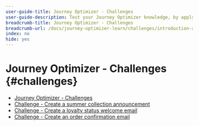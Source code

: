 ```yaml
---
user-guide-title: Journey Optimizer - Challenges
user-guide-description: Test your Journey Optimizer knowledge, by applying what you have learned to solving real life use cases.
breadcrumb-title: Journey Optimizer - Challenges
breadcrumb-url: /docs/journey-optimizer-learn/challenges/introduction-and-prerequisites.html
index: no
hide: yes
---
```


# Journey Optimizer - Challenges {#challenges}

+ [Journey Optimizer - Challenges](/help/challenges/introduction-and-prerequisites.md)
+ [Challenge - Create a summer collection announcement](/help/challenges/summer-collection-announcement-challenge.md)
+ [Challenge - Create a loyalty status welcome email](/help/challenges/loyalty-status-welcome-email-challenge.md)
+ [Challenge - Create an order confirmation email](/help/challenges/order-confirmation-challenge.md)
